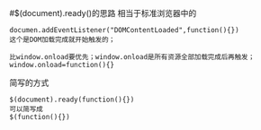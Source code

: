 #$(document).ready()的思路
相当于标准浏览器中的

	documen.addEventListener("DOMContentLoaded",function(){})
	这个是DOM加载完成就开始触发的；

	比window.onload要优先；window.onload是所有资源全部加载完成后再触发；
	window.onload=function(){}

简写的方式

	$(document).ready(function(){})
	可以简写成
	$(function(){})